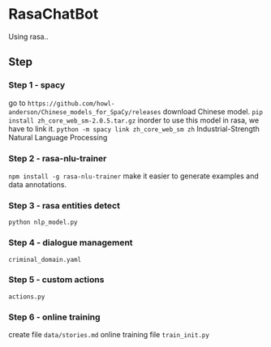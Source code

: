 # RasaChatBot
Using rasa..
## Step
### Step 1 - spacy
go to `https://github.com/howl-anderson/Chinese_models_for_SpaCy/releases`
download Chinese model.
`pip install zh_core_web_sm-2.0.5.tar.gz`
inorder to use this model in rasa, we have to link it.
`python -m spacy link zh_core_web_sm zh`
Industrial-Strength Natural Language Processing
### Step 2 - rasa-nlu-trainer
`npm install -g rasa-nlu-trainer`
make it easier to generate examples and data annotations.
### Step 3 - rasa entities detect
`python nlp_model.py`

### Step 4 - dialogue management
`criminal_domain.yaml`

### Step 5 - custom actions
`actions.py`

### Step 6 - online training
create file `data/stories.md`
online training file `train_init.py`